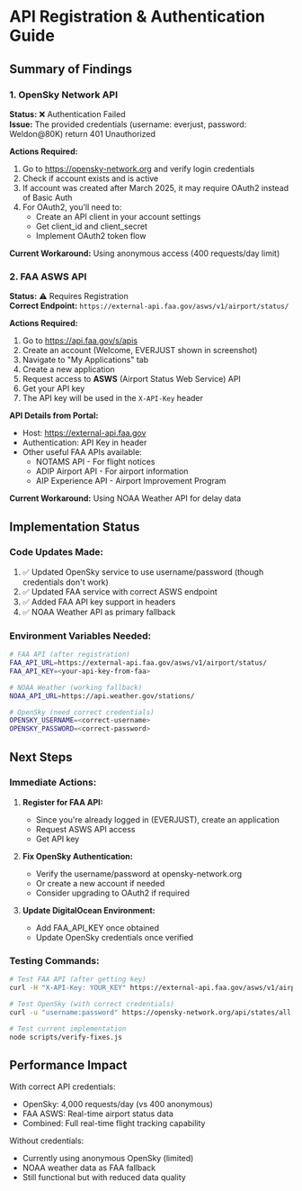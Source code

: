 # API Registration & Authentication Guide

## Summary of Findings

### 1. OpenSky Network API
**Status:** ❌ Authentication Failed  
**Issue:** The provided credentials (username: everjust, password: Weldon@80K) return 401 Unauthorized

**Actions Required:**
1. Go to https://opensky-network.org and verify login credentials
2. Check if account exists and is active
3. If account was created after March 2025, it may require OAuth2 instead of Basic Auth
4. For OAuth2, you'll need to:
   - Create an API client in your account settings
   - Get client_id and client_secret
   - Implement OAuth2 token flow

**Current Workaround:** Using anonymous access (400 requests/day limit)

### 2. FAA ASWS API
**Status:** ⚠️ Requires Registration  
**Correct Endpoint:** `https://external-api.faa.gov/asws/v1/airport/status/`

**Actions Required:**
1. Go to https://api.faa.gov/s/apis
2. Create an account (Welcome, EVERJUST shown in screenshot)
3. Navigate to "My Applications" tab
4. Create a new application
5. Request access to **ASWS** (Airport Status Web Service) API
6. Get your API key
7. The API key will be used in the `X-API-Key` header

**API Details from Portal:**
- Host: https://external-api.faa.gov
- Authentication: API Key in header
- Other useful FAA APIs available:
  - NOTAMS API - For flight notices
  - ADIP Airport API - For airport information
  - AIP Experience API - Airport Improvement Program

**Current Workaround:** Using NOAA Weather API for delay data

## Implementation Status

### Code Updates Made:
1. ✅ Updated OpenSky service to use username/password (though credentials don't work)
2. ✅ Updated FAA service with correct ASWS endpoint
3. ✅ Added FAA API key support in headers
4. ✅ NOAA Weather API as primary fallback

### Environment Variables Needed:
```bash
# FAA API (after registration)
FAA_API_URL=https://external-api.faa.gov/asws/v1/airport/status/
FAA_API_KEY=<your-api-key-from-faa>

# NOAA Weather (working fallback)
NOAA_API_URL=https://api.weather.gov/stations/

# OpenSky (need correct credentials)
OPENSKY_USERNAME=<correct-username>
OPENSKY_PASSWORD=<correct-password>
```

## Next Steps

### Immediate Actions:
1. **Register for FAA API:**
   - Since you're already logged in (EVERJUST), create an application
   - Request ASWS API access
   - Get API key

2. **Fix OpenSky Authentication:**
   - Verify the username/password at opensky-network.org
   - Or create a new account if needed
   - Consider upgrading to OAuth2 if required

3. **Update DigitalOcean Environment:**
   - Add FAA_API_KEY once obtained
   - Update OpenSky credentials once verified

### Testing Commands:
```bash
# Test FAA API (after getting key)
curl -H "X-API-Key: YOUR_KEY" https://external-api.faa.gov/asws/v1/airport/status/LAX

# Test OpenSky (with correct credentials)
curl -u "username:password" https://opensky-network.org/api/states/all

# Test current implementation
node scripts/verify-fixes.js
```

## Performance Impact

With correct API credentials:
- OpenSky: 4,000 requests/day (vs 400 anonymous)
- FAA ASWS: Real-time airport status data
- Combined: Full real-time flight tracking capability

Without credentials:
- Currently using anonymous OpenSky (limited)
- NOAA weather data as FAA fallback
- Still functional but with reduced data quality
